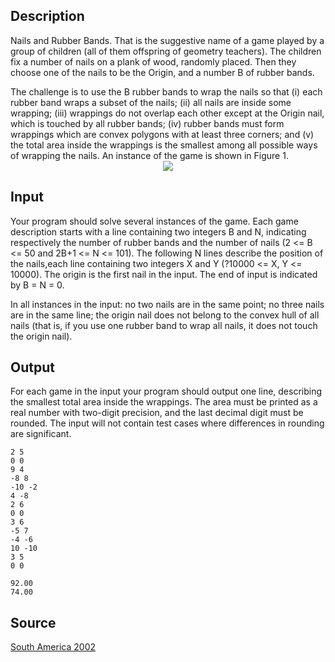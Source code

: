 <h2>Description</h2><p>Nails and Rubber Bands. That is the suggestive name of a game played by a group of children (all of them offspring of geometry teachers). The children fix a number of nails on a plank of wood, randomly placed. Then they choose one of the nails to be the Origin, and a number B of rubber bands.
</p>The challenge is to use the B rubber bands to wrap the nails so that (i) each rubber band wraps a subset of the nails; (ii) all nails are inside some wrapping; (iii) wrappings do not overlap each other except at the Origin nail, which is touched by all rubber bands; (iv) rubber bands must form wrappings which are convex polygons with at least three corners; and (v) the total area inside the wrappings is the smallest among all possible ways of wrapping the nails. An instance of the game is shown in Figure 1.
<center><img src="images/1294_1.jpg"></center><h2>Input</h2><p>Your program should solve several instances of the game. Each game description starts with a line containing two integers B and N, indicating respectively the number of rubber bands and the number of nails (2 &lt;= B &lt;= 50 and 2B+1 &lt;= N &lt;= 101). The following N lines describe the position of the nails,each line containing two integers X and Y (?10000 &lt;= X, Y &lt;= 10000). The origin is the first nail in the input. The end of input is indicated by B = N = 0.
</p>In all instances in the input:
no two nails are in the same point;
no three nails are in the same line;
the origin nail does not belong to the convex hull of all nails (that is, if you use one rubber band to wrap all nails, it does not touch the origin nail).<h2>Output</h2><p>For each game in the input your program should output one line, describing the smallest total area inside the wrappings. The area must be printed as a real number with two-digit precision, and the last decimal digit must be rounded. The input will not contain test cases where differences in rounding are significant.</p><pre><code class="language-input1">2 5
0 0
9 4
-8 8
-10 -2
4 -8
2 6
0 0
3 6
-5 7
-4 -6
10 -10
3 5
0 0</code></pre><pre><code class="language-output1">92.00
74.00</code></pre><h2>Source</h2><a href="searchproblem?field=source&amp;key=South+America+2002">South America 2002</a>